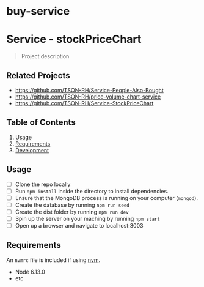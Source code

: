 # buy-service
# Service - stockPriceChart

> Project description

## Related Projects

  - https://github.com/TSON-RH/Service-People-Also-Bought
  - https://github.com/TSON-RH/price-volume-chart-service
  - https://github.com/TSON-RH/Service-StockPriceChart

## Table of Contents

1. [Usage](#Usage)
1. [Requirements](#requirements)
1. [Development](#development)

## Usage
- [ ] Clone the repo locally
- [ ] Run `npm install` inside the directory to install dependencies.
- [ ] Ensure that the MongoDB process is running on your computer (`mongod`).
- [ ] Create the database by running `npm run seed`
- [ ] Create the dist folder by running  `npm run dev`
- [ ] Spin up the server on your maching by running `npm start`
- [ ] Open up a browser and navigate to localhost:3003

## Requirements

An `nvmrc` file is included if using [nvm](https://github.com/creationix/nvm).

- Node 6.13.0
- etc
